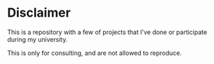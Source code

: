 
# Disclaimer
This is a repository with a few of projects that I've done or participate during my university.

This is only for consulting, and are not allowed to reproduce.
